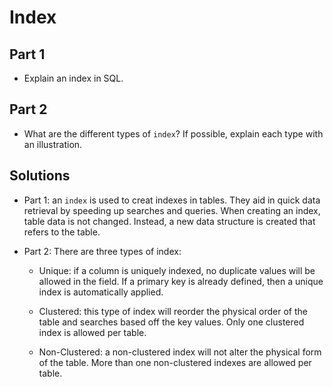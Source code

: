 # Index

## Part 1

* Explain an index in SQL.

## Part 2

* What are the different types of `index`? If possible, explain each type with an illustration.

## Solutions

* Part 1: an `index` is used to creat indexes in tables. They aid in quick data retrieval by speeding up searches and queries. When creating an index, table data is not changed. Instead, a new data structure is created that refers to the table.

* Part 2: There are three types of index:

  * Unique: if a column is uniquely indexed, no duplicate values will be allowed in the field. If a primary key is already defined, then a unique index is automatically applied.

  * Clustered: this type of index will reorder the physical order of the table and searches based off the key values. Only one clustered index is allowed per table.

  * Non-Clustered: a non-clustered index will not alter the physical form of the table. More than one non-clustered indexes are allowed per table.
